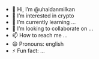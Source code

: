 - 👋 Hi, I’m @uhaidanmilkan
- 👀 I’m interested in crypto
- 🌱 I’m currently learning ...
- 💞️ I’m looking to collaborate on ...
- 📫 How to reach me ...
- 😄 Pronouns: english
- ⚡ Fun fact: ...

<!---
uhaidanmilkan/uhaidanmilkan is a ✨ special ✨ repository because its `README.md` (this file) appears on your GitHub profile.
You can click the Preview link to take a look at your changes.
--->
